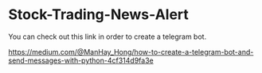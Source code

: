 # Stock-Trading-News-Alert

You can check out this link in order to create a telegram bot.

https://medium.com/@ManHay_Hong/how-to-create-a-telegram-bot-and-send-messages-with-python-4cf314d9fa3e
